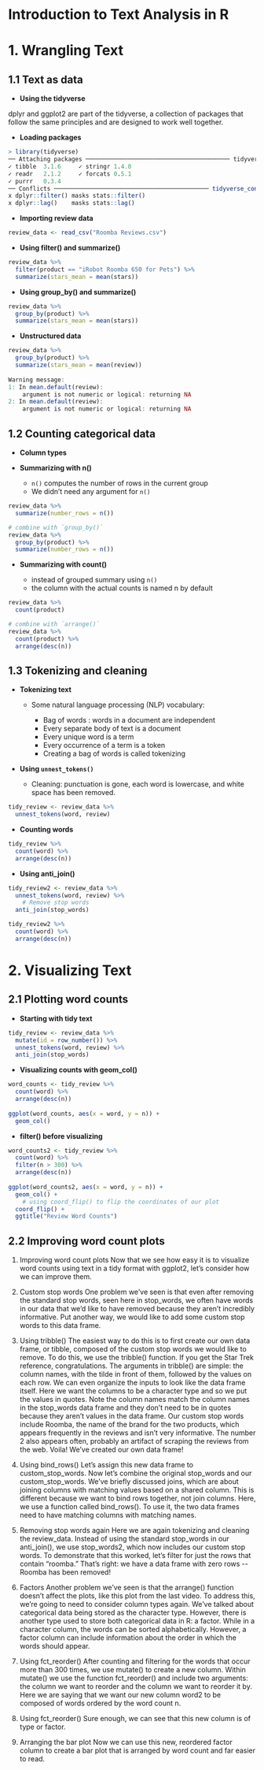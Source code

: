 Introduction to Text Analysis in R
===================================

# 1. Wrangling Text

## 1.1 Text as data

* **Using the tidyverse**

dplyr and ggplot2 are part of the tidyverse, a collection of packages that follow the same principles and are designed to work well together.

* **Loading packages**

```R
> library(tidyverse)
── Attaching packages ───────────────────────────────────────── tidyverse 1.3.1 ──
✓ tibble  3.1.6     ✓ stringr 1.4.0
✓ readr   2.1.2     ✓ forcats 0.5.1
✓ purrr   0.3.4     
── Conflicts ──────────────────────────────────────────── tidyverse_conflicts() ──
x dplyr::filter() masks stats::filter()
x dplyr::lag()    masks stats::lag()
```

* **Importing review data**

```R
review_data <- read_csv("Roomba Reviews.csv")
```

* **Using filter() and summarize()**

```R
review_data %>%
  filter(product == "iRobot Roomba 650 for Pets") %>%
  summarize(stars_mean = mean(stars))
```

* **Using group_by() and summarize()**

```R
review_data %>%
  group_by(product) %>%
  summarize(stars_mean = mean(stars))
```

* **Unstructured data**

```R
review_data %>%
  group_by(product) %>%
  summarize(stars_mean = mean(review))
	
Warning message:
1: In mean.default(review):
	argument is not numeric or logical: returning NA
2: In mean.default(review):
	argument is not numeric or logical: returning NA
```

## 1.2 Counting categorical data

* **Column types**

* **Summarizing with n()**

	* `n()` computes the number of rows in the current group
	* We didn’t need any argument for `n()`

```R
review_data %>%
  summarize(number_rows = n())

# combine with `group_by()`
review_data %>%
  group_by(product) %>%
  summarize(number_rows = n())
```

* **Summarizing with count()**

	* instead of grouped summary using `n()`
	* the column with the actual counts is named n by default

```R
review_data %>%
  count(product)

# combine with `arrange()`
review_data %>%
  count(product) %>%
  arrange(desc(n))
```

## 1.3 Tokenizing and cleaning

* **Tokenizing text**

	* Some natural language processing (NLP) vocabulary:

		* Bag of words : words in a document are independent
		* Every separate body of text is a document
		* Every unique word is a term
		* Every occurrence of a term is a token
		* Creating a bag of words is called tokenizing

* **Using `unnest_tokens()`**

	* Cleaning: punctuation is gone, each word is lowercase, and white space has been removed.


```R
tidy_review <- review_data %>%
  unnest_tokens(word, review)
```

* **Counting words**

```R
tidy_review %>%
  count(word) %>%
  arrange(desc(n))
```

* **Using anti_join()**

```R
tidy_review2 <- review_data %>%
  unnest_tokens(word, review) %>%
	# Remove stop words
  anti_join(stop_words)
```

```R
tidy_review2 %>%
  count(word) %>%
  arrange(desc(n))
```

# 2. Visualizing Text

## 2.1 Plotting word counts

* **Starting with tidy text**

```R
tidy_review <- review_data %>%
  mutate(id = row_number()) %>%
  unnest_tokens(word, review) %>%
  anti_join(stop_words)
```

* **Visualizing counts with geom_col()**

```R
word_counts <- tidy_review %>%
  count(word) %>%
  arrange(desc(n))
	
ggplot(word_counts, aes(x = word, y = n)) +
  geom_col()
```

* **filter() before visualizing**

```R
word_counts2 <- tidy_review %>%
  count(word) %>%
  filter(n > 300) %>%
  arrange(desc(n))
	
ggplot(word_counts2, aes(x = word, y = n)) +
  geom_col() +
	# using coord_flip() to flip the coordinates of our plot
  coord_flip() +
  ggtitle("Review Word Counts")
```

## 2.2 Improving word count plots




1. Improving word count plots
Now that we see how easy it is to visualize word counts using text in a tidy format with ggplot2, let’s consider how we can improve them.

2. Custom stop words
One problem we’ve seen is that even after removing the standard stop words, seen here in stop_words, we often have words in our data that we’d like to have removed because they aren’t incredibly informative. Put another way, we would like to add some custom stop words to this data frame.

3. Using tribble()
The easiest way to do this is to first create our own data frame, or tibble, composed of the custom stop words we would like to remove. To do this, we use the tribble() function. If you get the Star Trek reference, congratulations. The arguments in tribble() are simple: the column names, with the tilde in front of them, followed by the values on each row. We can even organize the inputs to look like the data frame itself. Here we want the columns to be a character type and so we put the values in quotes. Note the column names match the column names in the stop_words data frame and they don’t need to be in quotes because they aren’t values in the data frame. Our custom stop words include Roomba, the name of the brand for the two products, which appears frequently in the reviews and isn’t very informative. The number 2 also appears often, probably an artifact of scraping the reviews from the web. Voila! We’ve created our own data frame!

4. Using bind_rows()
Let’s assign this new data frame to custom_stop_words. Now let’s combine the original stop_words and our custom_stop_words. We’ve briefly discussed joins, which are about joining columns with matching values based on a shared column. This is different because we want to bind rows together, not join columns. Here, we use a function called bind_rows(). To use it, the two data frames need to have matching columns with matching names.

5. Removing stop words again
Here we are again tokenizing and cleaning the review_data. Instead of using the standard stop_words in our anti_join(), we use stop_words2, which now includes our custom stop words. To demonstrate that this worked, let’s filter for just the rows that contain “roomba.” That’s right: we have a data frame with zero rows -- Roomba has been removed!

6. Factors
Another problem we’ve seen is that the arrange() function doesn’t affect the plots, like this plot from the last video. To address this, we’re going to need to consider column types again. We’ve talked about categorical data being stored as the character type. However, there is another type used to store both categorical data in R: a factor. While in a character column, the words can be sorted alphabetically. However, a factor column can include information about the order in which the words should appear.

7. Using fct_reorder()
After counting and filtering for the words that occur more than 300 times, we use mutate() to create a new column. Within mutate() we use the function fct_reorder() and include two arguments: the column we want to reorder and the column we want to reorder it by. Here we are saying that we want our new column word2 to be composed of words ordered by the word count n.

8. Using fct_reorder()
Sure enough, we can see that this new column is of type <fct> or factor.

9. Arranging the bar plot
Now we can use this new, reordered factor column to create a bar plot that is arranged by word count and far easier to read.
























